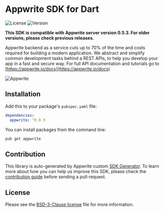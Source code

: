 # Appwrite SDK for Dart

![License](https://img.shields.io/github/license/appwrite/sdk-for-dart.svg?v=1)
![Version](https://img.shields.io/badge/api%20version-0.5.3-blue.svg?v=1)

**This SDK is compatible with Appwrite server version 0.5.3. For older versions, please check previous releases.**

Appwrite backend as a service cuts up to 70% of the time and costs required for building a modern application. We abstract and simplify common development tasks behind a REST APIs, to help you develop your app in a fast and secure way. For full API documentation and tutorials go to [https://appwrite.io/docs](https://appwrite.io/docs)



![Appwrite](https://appwrite.io/images/github.png)

## Installation

Add this to your package's `pubspec.yaml` file:

```yml
dependencies:
  appwrite: ^0.0.9
```

You can install packages from the command line:

```bash
pub get appwrite
```

## Contribution

This library is auto-generated by Appwrite custom [SDK Generator](https://github.com/appwrite/sdk-generator). To learn more about how you can help us improve this SDK, please check the [contribution guide](https://github.com/appwrite/sdk-generator/blob/master/CONTRIBUTING.md) before sending a pull-request.

## License

Please see the [BSD-3-Clause license](https://raw.githubusercontent.com/appwrite/appwrite/master/LICENSE) file for more information.